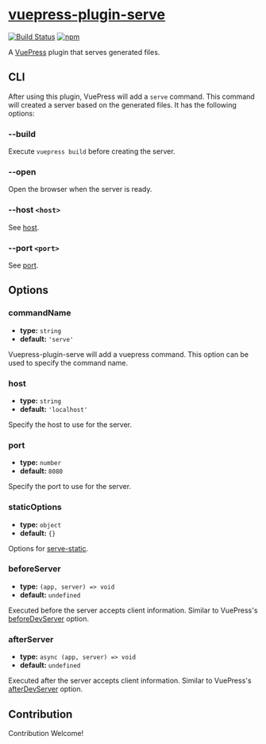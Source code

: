 # [vuepress-plugin-serve](https://vuepress-contrib.github.io/vuepress-plugin-serve/)

[![Build Status](https://travis-ci.org/vuepress-contrib/vuepress-plugin-serve.svg?branch=master)](https://travis-ci.org/vuepress-contrib/vuepress-plugin-serve)
[![npm](https://img.shields.io/npm/v/vuepress-plugin-serve.svg)](https://www.npmjs.com/package/vuepress-plugin-serve)

A [VuePress](https://vuepress.vuejs.org/) plugin that serves generated files.

## CLI

After using this plugin, VuePress will add a `serve` command. This command will created a server based on the generated files. It has the following options:

### --build

Execute `vuepress build` before creating the server.

### --open

Open the browser when the server is ready.

### --host `<host>`

See [host](./config.md#host).

### --port `<port>`

See [port](./config.md#port).

## Options

### commandName

- **type:** `string`
- **default:** `'serve'`

Vuepress-plugin-serve will add a vuepress command. This option can be used to specify the command name.

### host

- **type:** `string`
- **default:** `'localhost'`

Specify the host to use for the server.

### port

- **type:** `number`
- **default:** `8080`

Specify the port to use for the server.

### staticOptions

- **type:** `object`
- **default:** `{}`

Options for [serve-static](https://github.com/expressjs/serve-static#servestaticroot-options).

### beforeServer

- **type:** `(app, server) => void`
- **default:** `undefined`

Executed before the server accepts client information. Similar to VuePress's [beforeDevServer](https://v1.vuepress.vuejs.org/en/plugin/option-api.html#beforedevserver) option.

### afterServer

- **type:** `async (app, server) => void`
- **default:** `undefined`

Executed after the server accepts client information. Similar to VuePress's [afterDevServer](https://v1.vuepress.vuejs.org/en/plugin/option-api.html#afterdevserver) option.

## Contribution

Contribution Welcome!
